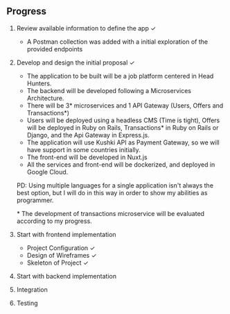 ## Progress

1. Review available information to define the app ✓
   - A Postman collection was added with a initial exploration of the provided endpoints
2. Develop and design the initial proposal ✓

   - The application to be built will be a job platform centered in Head Hunters.
   - The backend will be developed following a Microservices Architecture.
   - There will be 3\* microservices and 1 API Gateway (Users, Offers and Transactions\*)
   - Users will be deployed using a headless CMS (Time is tight), Offers will be deployed in Ruby on Rails, Transactions\* in Ruby on Rails or Django, and the Api Gateway in Express.js.
   - The application will use Kushki API as Payment Gateway, so we will have support in some countries initially.
   - The front-end will be developed in Nuxt.js
   - All the services and front-end will be dockerized, and deployed in Google Cloud.

   PD: Using multiple languages for a single application isn't always the best option, but I will do in this way in order to show my abilities as programmer.

   \* The development of transactions microservice will be evaluated according to my progress.

3. Start with frontend implementation
   - Project Configuration ✓
   - Design of Wireframes ✓
   - Skeleton of Project ✓
4. Start with backend implementation
5. Integration
6. Testing
